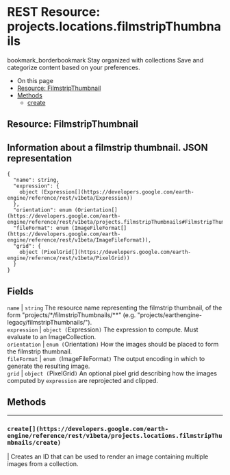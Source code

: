  
#  REST Resource: projects.locations.filmstripThumbnails
bookmark_borderbookmark Stay organized with collections  Save and categorize content based on your preferences.
  * On this page
  * [Resource: FilmstripThumbnail](https://developers.google.com/earth-engine/reference/rest/v1beta/projects.locations.filmstripThumbnails#resource:-filmstripthumbnail)
  * [Methods](https://developers.google.com/earth-engine/reference/rest/v1beta/projects.locations.filmstripThumbnails#methods)
    * [create](https://developers.google.com/earth-engine/reference/rest/v1beta/projects.locations.filmstripThumbnails#create)


## Resource: FilmstripThumbnail
Information about a filmstrip thumbnail.
JSON representation  
---  
```
{
  "name": string,
  "expression": {
    object (Expression[](https://developers.google.com/earth-engine/reference/rest/v1beta/Expression))
  },
  "orientation": enum (Orientation[](https://developers.google.com/earth-engine/reference/rest/v1beta/projects.filmstripThumbnails#FilmstripThumbnail.Orientation)),
  "fileFormat": enum (ImageFileFormat[](https://developers.google.com/earth-engine/reference/rest/v1beta/ImageFileFormat)),
  "grid": {
    object (PixelGrid[](https://developers.google.com/earth-engine/reference/rest/v1beta/PixelGrid))
  }
}
```
  
Fields  
---  
`name` |  `string` The resource name representing the filmstrip thumbnail, of the form "projects/*/filmstripThumbnails/**" (e.g. "projects/earthengine-legacy/filmstripThumbnails/").  
`expression` |  `object (`Expression[](https://developers.google.com/earth-engine/reference/rest/v1beta/Expression)`)` The expression to compute. Must evaluate to an ImageCollection.  
`orientation` |  `enum (`Orientation[](https://developers.google.com/earth-engine/reference/rest/v1beta/projects.filmstripThumbnails#FilmstripThumbnail.Orientation)`)` How the images should be placed to form the filmstrip thumbnail.  
`fileFormat` |  `enum (`ImageFileFormat[](https://developers.google.com/earth-engine/reference/rest/v1beta/ImageFileFormat)`)` The output encoding in which to generate the resulting image.  
`grid` |  `object (`PixelGrid[](https://developers.google.com/earth-engine/reference/rest/v1beta/PixelGrid)`)` An optional pixel grid describing how the images computed by `expression` are reprojected and clipped.  
## Methods  
---  
### `create[](https://developers.google.com/earth-engine/reference/rest/v1beta/projects.locations.filmstripThumbnails/create)`
|  Creates an ID that can be used to render an image containing multiple images from a collection.  
